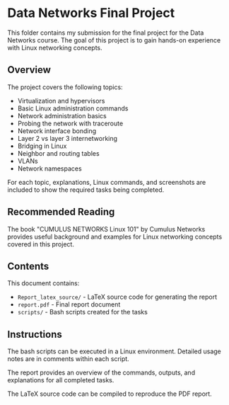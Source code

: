 # Data Networks Final Project

This folder contains my submission for the final project for the Data Networks course. The goal of this project is to gain hands-on experience with Linux networking concepts.

## Overview 

The project covers the following topics:

- Virtualization and hypervisors
- Basic Linux administration commands
- Network administration basics   
- Probing the network with traceroute
- Network interface bonding    
- Layer 2 vs layer 3 internetworking
- Bridging in Linux
- Neighbor and routing tables   
- VLANs
- Network namespaces

For each topic, explanations, Linux commands, and screenshots are included to show the required tasks being completed.

## Recommended Reading

The book "CUMULUS NETWORKS Linux 101" by Cumulus Networks provides useful background and examples for Linux networking concepts covered in this project.

## Contents

This document contains:  

- `Report_latex_source/` - LaTeX source code for generating the report
- `report.pdf` - Final report document
- `scripts/` - Bash scripts created for the tasks

## Instructions

The bash scripts can be executed in a Linux environment. Detailed usage notes are in comments within each script.

The report provides an overview of the commands, outputs, and explanations for all completed tasks.

The LaTeX source code can be compiled to reproduce the PDF report.

